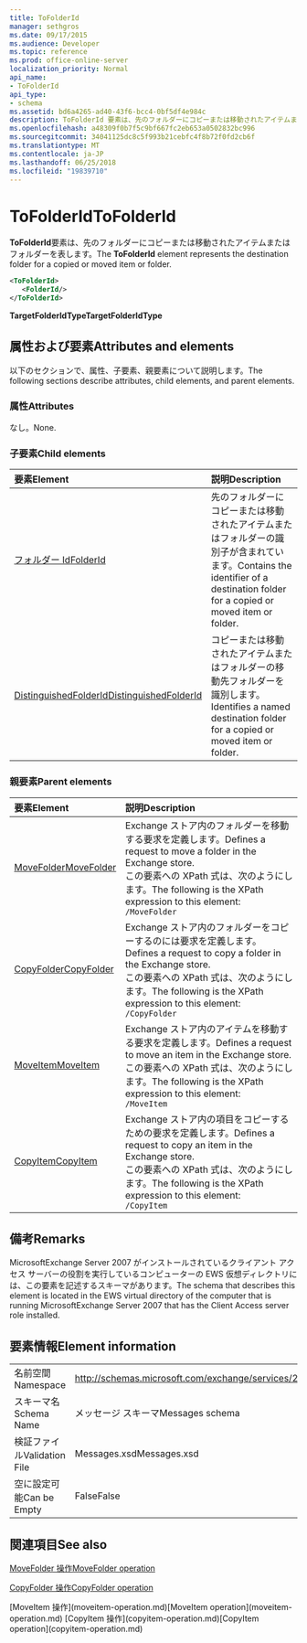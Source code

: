 ```yaml
---
title: ToFolderId
manager: sethgros
ms.date: 09/17/2015
ms.audience: Developer
ms.topic: reference
ms.prod: office-online-server
localization_priority: Normal
api_name:
- ToFolderId
api_type:
- schema
ms.assetid: bd6a4265-ad40-43f6-bcc4-0bf5df4e984c
description: ToFolderId 要素は、先のフォルダーにコピーまたは移動されたアイテムまたはフォルダーを表します。
ms.openlocfilehash: a48309f0b7f5c9bf667fc2eb653a0502832bc996
ms.sourcegitcommit: 34041125dc8c5f993b21cebfc4f8b72f0fd2cb6f
ms.translationtype: MT
ms.contentlocale: ja-JP
ms.lasthandoff: 06/25/2018
ms.locfileid: "19839710"
---
```

# <a name="tofolderid"></a><span data-ttu-id="4fd28-103">ToFolderId</span><span class="sxs-lookup"><span data-stu-id="4fd28-103">ToFolderId</span></span>

<span data-ttu-id="4fd28-104">**ToFolderId**要素は、先のフォルダーにコピーまたは移動されたアイテムまたはフォルダーを表します。</span><span class="sxs-lookup"><span data-stu-id="4fd28-104">The **ToFolderId** element represents the destination folder for a copied or moved item or folder.</span></span> 
  
```xml
<ToFolderId>
   <FolderId/>
</ToFolderId>
```

 <span data-ttu-id="4fd28-105">**TargetFolderIdType**</span><span class="sxs-lookup"><span data-stu-id="4fd28-105">**TargetFolderIdType**</span></span>
## <a name="attributes-and-elements"></a><span data-ttu-id="4fd28-106">属性および要素</span><span class="sxs-lookup"><span data-stu-id="4fd28-106">Attributes and elements</span></span>

<span data-ttu-id="4fd28-107">以下のセクションで、属性、子要素、親要素について説明します。</span><span class="sxs-lookup"><span data-stu-id="4fd28-107">The following sections describe attributes, child elements, and parent elements.</span></span>
  
### <a name="attributes"></a><span data-ttu-id="4fd28-108">属性</span><span class="sxs-lookup"><span data-stu-id="4fd28-108">Attributes</span></span>

<span data-ttu-id="4fd28-109">なし。</span><span class="sxs-lookup"><span data-stu-id="4fd28-109">None.</span></span>
  
### <a name="child-elements"></a><span data-ttu-id="4fd28-110">子要素</span><span class="sxs-lookup"><span data-stu-id="4fd28-110">Child elements</span></span>

|<span data-ttu-id="4fd28-111">**要素**</span><span class="sxs-lookup"><span data-stu-id="4fd28-111">**Element**</span></span>|<span data-ttu-id="4fd28-112">**説明**</span><span class="sxs-lookup"><span data-stu-id="4fd28-112">**Description**</span></span>|
|:-----|:-----|
|[<span data-ttu-id="4fd28-113">フォルダー Id</span><span class="sxs-lookup"><span data-stu-id="4fd28-113">FolderId</span></span>](folderid.md) <br/> |<span data-ttu-id="4fd28-114">先のフォルダーにコピーまたは移動されたアイテムまたはフォルダーの識別子が含まれています。</span><span class="sxs-lookup"><span data-stu-id="4fd28-114">Contains the identifier of a destination folder for a copied or moved item or folder.</span></span>  <br/> |
|[<span data-ttu-id="4fd28-115">DistinguishedFolderId</span><span class="sxs-lookup"><span data-stu-id="4fd28-115">DistinguishedFolderId</span></span>](distinguishedfolderid.md) <br/> |<span data-ttu-id="4fd28-116">コピーまたは移動されたアイテムまたはフォルダーの移動先フォルダーを識別します。</span><span class="sxs-lookup"><span data-stu-id="4fd28-116">Identifies a named destination folder for a copied or moved item or folder.</span></span>  <br/> |
   
### <a name="parent-elements"></a><span data-ttu-id="4fd28-117">親要素</span><span class="sxs-lookup"><span data-stu-id="4fd28-117">Parent elements</span></span>

|<span data-ttu-id="4fd28-118">**要素**</span><span class="sxs-lookup"><span data-stu-id="4fd28-118">**Element**</span></span>|<span data-ttu-id="4fd28-119">**説明**</span><span class="sxs-lookup"><span data-stu-id="4fd28-119">**Description**</span></span>|
|:-----|:-----|
|[<span data-ttu-id="4fd28-120">MoveFolder</span><span class="sxs-lookup"><span data-stu-id="4fd28-120">MoveFolder</span></span>](movefolder.md) <br/> |<span data-ttu-id="4fd28-121">Exchange ストア内のフォルダーを移動する要求を定義します。</span><span class="sxs-lookup"><span data-stu-id="4fd28-121">Defines a request to move a folder in the Exchange store.</span></span>  <br/> <span data-ttu-id="4fd28-122">この要素への XPath 式は、次のようにします。</span><span class="sxs-lookup"><span data-stu-id="4fd28-122">The following is the XPath expression to this element:</span></span>  <br/>  `/MoveFolder` <br/> |
|[<span data-ttu-id="4fd28-123">CopyFolder</span><span class="sxs-lookup"><span data-stu-id="4fd28-123">CopyFolder</span></span>](copyfolder.md) <br/> |<span data-ttu-id="4fd28-124">Exchange ストア内のフォルダーをコピーするのには要求を定義します。</span><span class="sxs-lookup"><span data-stu-id="4fd28-124">Defines a request to copy a folder in the Exchange store.</span></span>  <br/> <span data-ttu-id="4fd28-125">この要素への XPath 式は、次のようにします。</span><span class="sxs-lookup"><span data-stu-id="4fd28-125">The following is the XPath expression to this element:</span></span>  <br/>  `/CopyFolder` <br/> |
|[<span data-ttu-id="4fd28-126">MoveItem</span><span class="sxs-lookup"><span data-stu-id="4fd28-126">MoveItem</span></span>](moveitem.md) <br/> |<span data-ttu-id="4fd28-127">Exchange ストア内のアイテムを移動する要求を定義します。</span><span class="sxs-lookup"><span data-stu-id="4fd28-127">Defines a request to move an item in the Exchange store.</span></span>  <br/> <span data-ttu-id="4fd28-128">この要素への XPath 式は、次のようにします。</span><span class="sxs-lookup"><span data-stu-id="4fd28-128">The following is the XPath expression to this element:</span></span>  <br/>  `/MoveItem` <br/> |
|[<span data-ttu-id="4fd28-129">CopyItem</span><span class="sxs-lookup"><span data-stu-id="4fd28-129">CopyItem</span></span>](copyitem.md) <br/> |<span data-ttu-id="4fd28-130">Exchange ストア内の項目をコピーするための要求を定義します。</span><span class="sxs-lookup"><span data-stu-id="4fd28-130">Defines a request to copy an item in the Exchange store.</span></span>  <br/> <span data-ttu-id="4fd28-131">この要素への XPath 式は、次のようにします。</span><span class="sxs-lookup"><span data-stu-id="4fd28-131">The following is the XPath expression to this element:</span></span>  <br/>  `/CopyItem` <br/> |
   
## <a name="remarks"></a><span data-ttu-id="4fd28-132">備考</span><span class="sxs-lookup"><span data-stu-id="4fd28-132">Remarks</span></span>

<span data-ttu-id="4fd28-133">MicrosoftExchange Server 2007 がインストールされているクライアント アクセス サーバーの役割を実行しているコンピューターの EWS 仮想ディレクトリには、この要素を記述するスキーマがあります。</span><span class="sxs-lookup"><span data-stu-id="4fd28-133">The schema that describes this element is located in the EWS virtual directory of the computer that is running MicrosoftExchange Server 2007 that has the Client Access server role installed.</span></span>
  
## <a name="element-information"></a><span data-ttu-id="4fd28-134">要素情報</span><span class="sxs-lookup"><span data-stu-id="4fd28-134">Element information</span></span>

|||
|:-----|:-----|
|<span data-ttu-id="4fd28-135">名前空間</span><span class="sxs-lookup"><span data-stu-id="4fd28-135">Namespace</span></span>  <br/> |http://schemas.microsoft.com/exchange/services/2006/messages  <br/> |
|<span data-ttu-id="4fd28-136">スキーマ名</span><span class="sxs-lookup"><span data-stu-id="4fd28-136">Schema Name</span></span>  <br/> |<span data-ttu-id="4fd28-137">メッセージ スキーマ</span><span class="sxs-lookup"><span data-stu-id="4fd28-137">Messages schema</span></span>  <br/> |
|<span data-ttu-id="4fd28-138">検証ファイル</span><span class="sxs-lookup"><span data-stu-id="4fd28-138">Validation File</span></span>  <br/> |<span data-ttu-id="4fd28-139">Messages.xsd</span><span class="sxs-lookup"><span data-stu-id="4fd28-139">Messages.xsd</span></span>  <br/> |
|<span data-ttu-id="4fd28-140">空に設定可能</span><span class="sxs-lookup"><span data-stu-id="4fd28-140">Can be Empty</span></span>  <br/> |<span data-ttu-id="4fd28-141">False</span><span class="sxs-lookup"><span data-stu-id="4fd28-141">False</span></span>  <br/> |
   
## <a name="see-also"></a><span data-ttu-id="4fd28-142">関連項目</span><span class="sxs-lookup"><span data-stu-id="4fd28-142">See also</span></span>



[<span data-ttu-id="4fd28-143">MoveFolder 操作</span><span class="sxs-lookup"><span data-stu-id="4fd28-143">MoveFolder operation</span></span>](movefolder-operation.md)
  
[<span data-ttu-id="4fd28-144">CopyFolder 操作</span><span class="sxs-lookup"><span data-stu-id="4fd28-144">CopyFolder operation</span></span>](copyfolder-operation.md)
  
<span data-ttu-id="4fd28-145">
  [MoveItem 操作](moveitem-operation.md)</span><span class="sxs-lookup"><span data-stu-id="4fd28-145">[MoveItem operation](moveitem-operation.md)</span></span>
  
<span data-ttu-id="4fd28-146">
  [CopyItem 操作](copyitem-operation.md)</span><span class="sxs-lookup"><span data-stu-id="4fd28-146">[CopyItem operation](copyitem-operation.md)</span></span>


